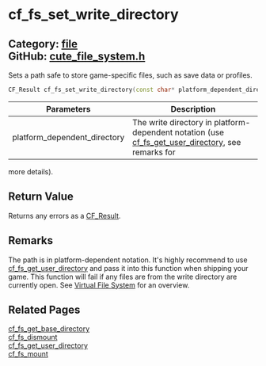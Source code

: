 [//]: # (This file is automatically generated by Cute Framework's docs parser.)
[//]: # (Do not edit this file by hand!)
[//]: # (See: https://github.com/RandyGaul/cute_framework/blob/master/samples/docs_parser.cpp)
[](../header.md ':include')

# cf_fs_set_write_directory

Category: [file](/api_reference?id=file)  
GitHub: [cute_file_system.h](https://github.com/RandyGaul/cute_framework/blob/master/include/cute_file_system.h)  
---

Sets a path safe to store game-specific files, such as save data or profiles.

```cpp
CF_Result cf_fs_set_write_directory(const char* platform_dependent_directory);
```

Parameters | Description
--- | ---
platform_dependent_directory | The write directory in platform-dependent notation (use [cf_fs_get_user_directory](/file/cf_fs_get_user_directory.md), see remarks for
  more details).

## Return Value

Returns any errors as a [CF_Result](/utility/cf_result.md).

## Remarks

The path is in platform-dependent notation. It's highly recommend to use [cf_fs_get_user_directory](/file/cf_fs_get_user_directory.md) and pass it into this function
when shipping your game. This function will fail if any files are from the write directory are currently open.
See [Virtual File System](https://randygaul.github.io/cute_framework/#/topics/virtual_file_system) for an overview.

## Related Pages

[cf_fs_get_base_directory](/file/cf_fs_get_base_directory.md)  
[cf_fs_dismount](/file/cf_fs_dismount.md)  
[cf_fs_get_user_directory](/file/cf_fs_get_user_directory.md)  
[cf_fs_mount](/file/cf_fs_mount.md)  
